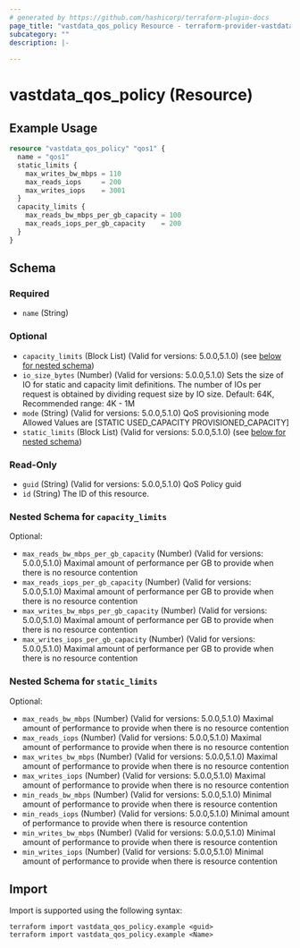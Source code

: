 ```yaml
---
# generated by https://github.com/hashicorp/terraform-plugin-docs
page_title: "vastdata_qos_policy Resource - terraform-provider-vastdata"
subcategory: ""
description: |-
  
---
```


# vastdata_qos_policy (Resource)



## Example Usage

```terraform
resource "vastdata_qos_policy" "qos1" {
  name = "qos1"
  static_limits {
    max_writes_bw_mbps = 110
    max_reads_iops     = 200
    max_writes_iops    = 3001
  }
  capacity_limits {
    max_reads_bw_mbps_per_gb_capacity = 100
    max_reads_iops_per_gb_capacity    = 200
  }
}
```

<!-- schema generated by tfplugindocs -->
## Schema

### Required

- `name` (String)

### Optional

- `capacity_limits` (Block List) (Valid for versions: 5.0.0,5.1.0) (see [below for nested schema](#nestedblock--capacity_limits))
- `io_size_bytes` (Number) (Valid for versions: 5.0.0,5.1.0) Sets the size of IO for static and capacity limit definitions. The number of IOs per request is obtained by dividing request size by IO size. Default: 64K, Recommended range: 4K - 1M
- `mode` (String) (Valid for versions: 5.0.0,5.1.0) QoS provisioning mode Allowed Values are [STATIC USED_CAPACITY PROVISIONED_CAPACITY]
- `static_limits` (Block List) (Valid for versions: 5.0.0,5.1.0) (see [below for nested schema](#nestedblock--static_limits))

### Read-Only

- `guid` (String) (Valid for versions: 5.0.0,5.1.0) QoS Policy guid
- `id` (String) The ID of this resource.

<a id="nestedblock--capacity_limits"></a>
### Nested Schema for `capacity_limits`

Optional:

- `max_reads_bw_mbps_per_gb_capacity` (Number) (Valid for versions: 5.0.0,5.1.0) Maximal amount of performance per GB to provide when there is no resource contention
- `max_reads_iops_per_gb_capacity` (Number) (Valid for versions: 5.0.0,5.1.0) Maximal amount of performance per GB to provide when there is no resource contention
- `max_writes_bw_mbps_per_gb_capacity` (Number) (Valid for versions: 5.0.0,5.1.0) Maximal amount of performance per GB to provide when there is no resource contention
- `max_writes_iops_per_gb_capacity` (Number) (Valid for versions: 5.0.0,5.1.0) Maximal amount of performance per GB to provide when there is no resource contention


<a id="nestedblock--static_limits"></a>
### Nested Schema for `static_limits`

Optional:

- `max_reads_bw_mbps` (Number) (Valid for versions: 5.0.0,5.1.0) Maximal amount of performance to provide when there is no resource contention
- `max_reads_iops` (Number) (Valid for versions: 5.0.0,5.1.0) Maximal amount of performance to provide when there is no resource contention
- `max_writes_bw_mbps` (Number) (Valid for versions: 5.0.0,5.1.0) Maximal amount of performance to provide when there is no resource contention
- `max_writes_iops` (Number) (Valid for versions: 5.0.0,5.1.0) Maximal amount of performance to provide when there is no resource contention
- `min_reads_bw_mbps` (Number) (Valid for versions: 5.0.0,5.1.0) Minimal amount of performance to provide when there is resource contention
- `min_reads_iops` (Number) (Valid for versions: 5.0.0,5.1.0) Minimal amount of performance to provide when there is resource contention
- `min_writes_bw_mbps` (Number) (Valid for versions: 5.0.0,5.1.0) Minimal amount of performance to provide when there is resource contention
- `min_writes_iops` (Number) (Valid for versions: 5.0.0,5.1.0) Minimal amount of performance to provide when there is resource contention

## Import

Import is supported using the following syntax:

```shell
terraform import vastdata_qos_policy.example <guid>
terraform import vastdata_qos_policy.example <Name>
```
